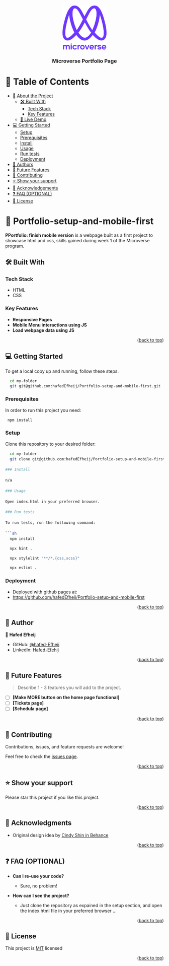 <a name="readme-top"></a>

<div align="center">

  <img src="murple_logo.png" alt="logo" width="140"  height="auto" />
  <br/>

  <h3><b>Microverse Portfolio Page</b></h3>

</div>

# 📗 Table of Contents

- [📖 About the Project](#about-project)
  - [🛠 Built With](#built-with)
    - [Tech Stack](#tech-stack)
    - [Key Features](#key-features)
  - [🚀 Live Demo](#live-demo)
- [💻 Getting Started](#getting-started)
  - [Setup](#setup)
  - [Prerequisites](#prerequisites)
  - [Install](#install)
  - [Usage](#usage)
  - [Run tests](#run-tests)
  - [Deployment](#triangular_flag_on_post-deployment)
- [👥 Authors](#authors)
- [🔭 Future Features](#future-features)
- [🤝 Contributing](#contributing)
- [⭐️ Show your support](#support)
- [🙏 Acknowledgements](#acknowledgements)
- [❓ FAQ (OPTIONAL)](#faq)
- [📝 License](#license)

<!-- PROJECT DESCRIPTION -->

# 📖 Portfolio-setup-and-mobile-first <a name="about-project"></a>

**PPortfolio: finish mobile version** is a webpage built as a first project to showcase html and css,  skills gained during week 1 of the Microverse program.

## 🛠 Built With <a name="built-with"></a>

### Tech Stack <a name="tech-stack"></a>

- HTML
- CSS

<!-- Features -->

### Key Features <a name="key-features"></a>

- **Responsive Pages**
- **Mobile Menu interactions using JS**
- **Load webpage data using JS**

<p align="right">(<a href="#readme-top">back to top</a>)</p>



<!-- GETTING STARTED -->

## 💻 Getting Started <a name="getting-started"></a>

To get a local copy up and running, follow these steps.

```sh
  cd my-folder
  git git@github.com:hafedEfheij/Portfolio-setup-and-mobile-first.git
```

### Prerequisites

In order to run this project you need:

```sh
 npm install
```

### Setup

Clone this repository to your desired folder:

```sh
  cd my-folder
  git clone git@github.com:hafedEfheij/Portfolio-setup-and-mobile-first.git

### Install

n/a

### Usage

Open index.html in your preferred browser.

### Run tests

To run tests, run the following command:

```sh
  npm install
```

```sh
  npx hint .
```

```sh
  npx stylelint "**/*.{css,scss}"
```

```sh
  npx eslint .
```

### Deployment

- Deployed with github pages at:
- https://github.com/hafedEfheij/Portfolio-setup-and-mobile-first

<p align="right">(<a href="#readme-top">back to top</a>)</p>

<!-- AUTHORS -->

## 👥 Author <a name="authors"></a>

👤 **Hafed Efheij**

- GitHub: [@hafed-Efheij](https://github.com/Hafedefheij)
- LinkedIn: [Hafed-Efehij](https://linkedin.com/in/hafedefheij)

<p align="right">(<a href="#readme-top">back to top</a>)</p>

<!-- FUTURE FEATURES -->

## 🔭 Future Features <a name="future-features"></a>

> Describe 1 - 3 features you will add to the project.

- [ ] **[Make MORE button on the home page functional]**
- [ ] **[Tickets page]**
- [ ] **[Schedula page]**

<p align="right">(<a href="#readme-top">back to top</a>)</p>

<!-- CONTRIBUTING -->

## 🤝 Contributing <a name="contributing"></a>

Contributions, issues, and feature requests are welcome!

Feel free to check the [issues page](../../issues/).

<p align="right">(<a href="#readme-top">back to top</a>)</p>

<!-- SUPPORT -->

## ⭐️ Show your support <a name="support"></a>

Please star this project if you like this project.

<p align="right">(<a href="#readme-top">back to top</a>)</p>

<!-- ACKNOWLEDGEMENTS -->

## 🙏 Acknowledgments <a name="acknowledgements"></a>

- Original design idea by [Cindy Shin in Behance](https://www.behance.net/adagio07)

<p align="right">(<a href="#readme-top">back to top</a>)</p>

<!-- FAQ (optional) -->

## ❓ FAQ (OPTIONAL) <a name="faq"></a>

- **Can I re-use your code?**

  - Sure, no problem!

- **How can I see the project?**

  - Just clone the repository as expained in the setup section, and open the index.html file in your preferred browser ...

<p align="right">(<a href="#readme-top">back to top</a>)</p>

<!-- LICENSE -->

## 📝 License <a name="license"></a>

This project is [MIT](./MIT.md) licensed

<p align="right">(<a href="#readme-top">back to top</a>)</p>